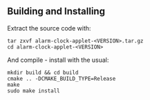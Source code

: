 ## Building and Installing
Extract the source code with:
```
tar zxvf alarm-clock-applet-<VERSION>.tar.gz
cd alarm-clock-applet-<VERSION>
```

And compile - install with the usual:
```
mkdir build && cd build
cmake .. -DCMAKE_BUILD_TYPE=Release
make
sudo make install
```
